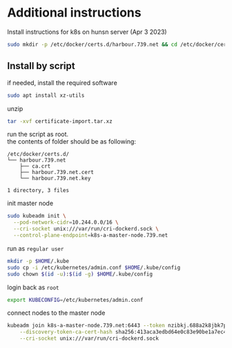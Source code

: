 # Additional instructions
Install instructions for k8s on hunsn server (Apr 3 2023)
```bash
sudo mkdir -p /etc/docker/certs.d/harbour.739.net && cd /etc/docker/certs.d/harbour.739.net
```

## Install by script
if needed, install the required software
```bash
sudo apt install xz-utils
```
unzip
```bash
tar -xvf certificate-import.tar.xz
```
run the script as root.</br>
the contents of folder should be as following:
```text
/etc/docker/certs.d/
└── harbour.739.net
    ├── ca.crt
    ├── harbour.739.net.cert
    └── harbour.739.net.key

1 directory, 3 files
```
init master node
```bash
sudo kubeadm init \
  --pod-network-cidr=10.244.0.0/16 \
  --cri-socket unix:///var/run/cri-dockerd.sock \
  --control-plane-endpoint=k8s-a-master-node.739.net
```
run as `regular user`
```bash
mkdir -p $HOME/.kube
sudo cp -i /etc/kubernetes/admin.conf $HOME/.kube/config
sudo chown $(id -u):$(id -g) $HOME/.kube/config
```
login back as `root`
```bash
export KUBECONFIG=/etc/kubernetes/admin.conf
```
connect nodes to the master node
```bash
kubeadm join k8s-a-master-node.739.net:6443 --token nzibkj.688a2k8jbk7pq8tw \
	--discovery-token-ca-cert-hash sha256:413aca3edbd64e0c83e90be1a7ec45adf62c7ab64e67bc14188eb4361b86ca0c \
	--cri-socket unix:///var/run/cri-dockerd.sock
```